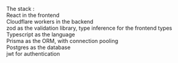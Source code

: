 The stack :<br/>
React in the frontend <br/>
Cloudflare workers in the backend <br/>
zod as the validation library, type inference for the frontend types <br/>
Typescript as the language <br/>
Prisma as the ORM, with connection pooling <br/>
Postgres as the database <br/>
jwt for authentication <br/>
 
